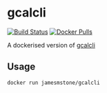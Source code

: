 # gcalcli
[![Build Status](https://travis-ci.org/jamesmstone/dockerfiles.svg?branch=master)](https://travis-ci.org/jamesmstone/dockerfiles) [![Docker Pulls](https://img.shields.io/docker/pulls/jamesmstone/gcalcli.svg?maxAge=2592000)](https://hub.docker.com/r/jamesmstone/gcalcli/)

A dockerised version of [gcalcli](https://github.com/insanum/gcalcli)
## Usage
`docker run jamesmstone/gcalcli`
